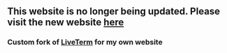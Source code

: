 ## This website is no longer being updated. Please visit the new website [here](https://github.com/SteamWo1f/website-v3)

### Custom fork of [LiveTerm](https://github.com/Cveinnt/LiveTerm) for my own website

